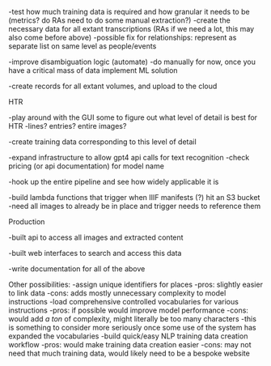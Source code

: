 -test how much training data is required and how granular it needs to be (metrics? do RAs need to do some manual extraction?)
    -create the necessary data for all extant transcriptions (RAs if we need a lot, this may also come before above)
    -possible fix for relationships: represent as separate list on same level as people/events

-improve disambiguation logic (automate)
    -do manually for now, once you have a critical mass of data implement ML solution

-create records for all extant volumes, and upload to the cloud

HTR

-play around with the GUI some to figure out what level of detail is best for HTR
    -lines? entries? entire images?

-create training data corresponding to this level of detail

-expand infrastructure to allow gpt4 api calls for text recognition
    -check pricing (or api documentation) for model name

-hook up the entire pipeline and see how widely applicable it is

-build lambda functions that trigger when IIIF manifests (?) hit an S3 bucket
    -need all images to already be in place and trigger needs to reference them

Production

-built api to access all images and extracted content

-built web interfaces to search and access this data

-write documentation for all of the above

Other possibilities:
-assign unique identifiers for places
    -pros: slightly easier to link data
    -cons: adds mostly unnecessary complexity to model instructions
-load comprehensive controlled vocabularies for various instructions
    -pros: if possible would improve model performance
    -cons: would add *a ton* of complexity, might literally be too many characters
    -this is something to consider more seriously once some use of the system has expanded the vocabularies
-build quick/easy NLP training data creation workflow
    -pros: would make training data creation easier
    -cons: may not need that much training data, would likely need to be a bespoke website